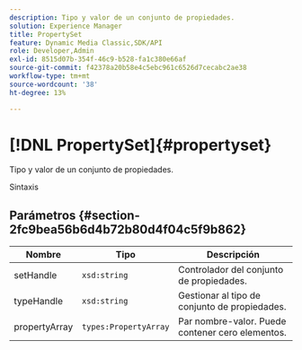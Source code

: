 ```yaml
---
description: Tipo y valor de un conjunto de propiedades.
solution: Experience Manager
title: PropertySet
feature: Dynamic Media Classic,SDK/API
role: Developer,Admin
exl-id: 8515d07b-354f-46c9-b528-fa1c380e66af
source-git-commit: f42378a20b58e4c5ebc961c6526d7cecabc2ae38
workflow-type: tm+mt
source-wordcount: '38'
ht-degree: 13%

---
```


# [!DNL PropertySet]{#propertyset}

Tipo y valor de un conjunto de propiedades.

Sintaxis

## Parámetros {#section-2fc9bea56b6d4b72b80d4f04c5f9b862}

| Nombre | Tipo | Descripción |
|---|---|---|
| setHandle | `xsd:string` | Controlador del conjunto de propiedades. |
| typeHandle | `xsd:string` | Gestionar al tipo de conjunto de propiedades. |
| propertyArray | `types:PropertyArray` | Par nombre-valor. Puede contener cero elementos. |
